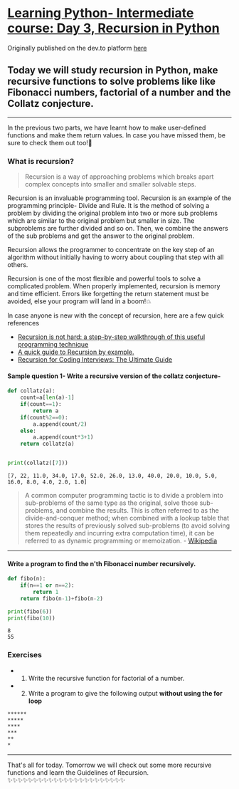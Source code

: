 # [Learning Python- Intermediate course: Day 3, Recursion in Python](https://dev.to/aatmaj/learning-python-intermediate-course-day-3-recursion-in-python-41ff)

Originally published on the dev.to platform [here](https://dev.to/aatmaj/learning-python-intermediate-course-day-3-recursion-in-python-41ff)

## Today we will study recursion in Python, make recursive functions to solve problems like like Fibonacci numbers, factorial of a number and the Collatz conjecture.

---

In the previous two parts, we have learnt how to make user-defined functions and make them return values. In case you have missed them, be sure to check them out too!🙂

### What is recursion?

> Recursion is a way of approaching problems which breaks apart complex concepts into smaller and smaller solvable steps.

Recursion is an invaluable programming tool. Recursion is an example of the programming principle- Divide and Rule. It is the method of solving a problem by dividing the original problem into two or more sub problems which are similar to the original problem but smaller in size. The subproblems are further divided and so on. Then, we combine the answers of the sub problems and get the answer to the original problem.

Recursion allows the programmer to concentrate on the key step of an algorithm without initially having to worry about coupling that step with all others.

Recursion is one of the most flexible and powerful tools to solve a complicated problem. When properly implemented, recursion is memory and time efficient. Errors like forgetting the return statement must be avoided, else your program will land in a boom!💥

In case anyone is new with the concept of recursion, here are a few quick references

- [Recursion is not hard: a step-by-step walkthrough of this useful programming technique](https://www.freecodecamp.org/news/recursion-is-not-hard-858a48830d83/)
- [A quick guide to Recursion by example.](https://medium.com/front-end-weekly/a-quick-guide-to-recursion-by-example-c0e7949b8ab6)
- [Recursion for Coding Interviews: The Ultimate Guide](https://www.byte-by-byte.com/recursion/)

#### Sample question 1- Write a recursive version of the collatz conjecture-

```python
def collatz(a):
    count=a[len(a)-1]
    if(count==1):
        return a
    if(count%2==0):
        a.append(count/2)
    else:
        a.append(count*3+1)
    return collatz(a)


print(collatz([7]))
```

```
[7, 22, 11.0, 34.0, 17.0, 52.0, 26.0, 13.0, 40.0, 20.0, 10.0, 5.0, 16.0, 8.0, 4.0, 2.0, 1.0]
```

> A common computer programming tactic is to divide a problem into sub-problems of the same type as the original, solve those sub-problems, and combine the results. This is often referred to as the divide-and-conquer method; when combined with a lookup table that stores the results of previously solved sub-problems (to avoid solving them repeatedly and incurring extra computation time), it can be referred to as dynamic programming or memoization. - [Wikipedia](<https://en.wikipedia.org/wiki/Recursion_(computer_science)>)

---

#### Write a program to find the n'th Fibonacci number recursively.

```python
def fibo(n):
    if(n==1 or n==2):
        return 1
    return fibo(n-1)+fibo(n-2)

print(fibo(6))
print(fibo(10))
```

```
8
55
```

### Exercises

- 1. Write the recursive function for factorial of a number.
- 2. Write a program to give the following output **without using the for loop**

```
******
*****
****
***
**
*
```

---

That's all for today. Tomorrow we will check out some more recursive functions and learn the Guidelines of Recursion.
✨✨✨✨✨✨✨✨✨✨✨✨✨✨✨✨✨✨✨✨✨✨✨
